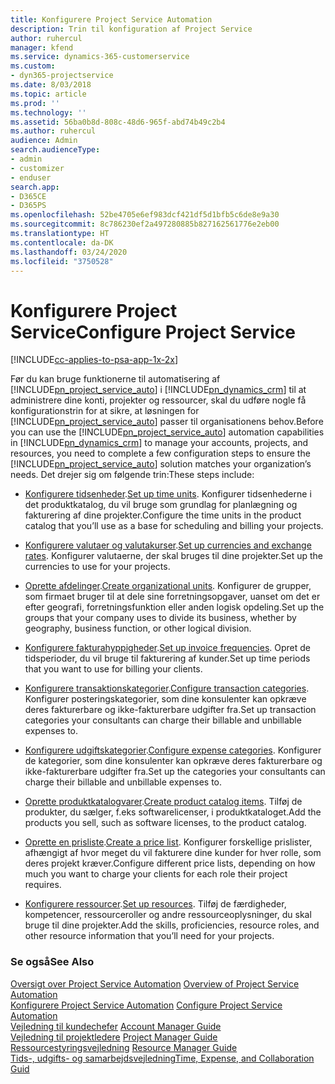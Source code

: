 ```yaml
---
title: Konfigurere Project Service Automation
description: Trin til konfiguration af Project Service
author: ruhercul
manager: kfend
ms.service: dynamics-365-customerservice
ms.custom:
- dyn365-projectservice
ms.date: 8/03/2018
ms.topic: article
ms.prod: ''
ms.technology: ''
ms.assetid: 56ba0b8d-808c-48d6-965f-abd74b49c2b4
ms.author: ruhercul
audience: Admin
search.audienceType:
- admin
- customizer
- enduser
search.app:
- D365CE
- D365PS
ms.openlocfilehash: 52be4705e6ef983dcf421df5d1bfb5c6de8e9a30
ms.sourcegitcommit: 8c786230ef2a497280885b827162561776e2eb00
ms.translationtype: HT
ms.contentlocale: da-DK
ms.lasthandoff: 03/24/2020
ms.locfileid: "3750528"
---
```

# <a name="configure-project-service"></a><span data-ttu-id="84caf-103">Konfigurere Project Service</span><span class="sxs-lookup"><span data-stu-id="84caf-103">Configure Project Service</span></span>

[!INCLUDE[cc-applies-to-psa-app-1x-2x](../includes/cc-applies-to-psa-app-1x-2x.md)]

<span data-ttu-id="84caf-104">Før du kan bruge funktionerne til automatisering af [!INCLUDE[pn_project_service_auto](../includes/pn-project-service-auto.md)] i [!INCLUDE[pn_dynamics_crm](../includes/pn-dynamics-crm.md)] til at administrere dine konti, projekter og ressourcer, skal du udføre nogle få konfigurationstrin for at sikre, at løsningen for [!INCLUDE[pn_project_service_auto](../includes/pn-project-service-auto.md)] passer til organisationens behov.</span><span class="sxs-lookup"><span data-stu-id="84caf-104">Before you can use the [!INCLUDE[pn_project_service_auto](../includes/pn-project-service-auto.md)] automation capabilities in [!INCLUDE[pn_dynamics_crm](../includes/pn-dynamics-crm.md)] to manage your accounts, projects, and resources, you need to complete a few configuration steps to ensure the [!INCLUDE[pn_project_service_auto](../includes/pn-project-service-auto.md)] solution matches your organization’s needs.</span></span> <span data-ttu-id="84caf-105">Det drejer sig om følgende trin:</span><span class="sxs-lookup"><span data-stu-id="84caf-105">These steps include:</span></span>  
  
-   <span data-ttu-id="84caf-106">[Konfigurere tidsenheder](../project-service/set-up-time-units.md).</span><span class="sxs-lookup"><span data-stu-id="84caf-106">[Set up time units](../project-service/set-up-time-units.md).</span></span> <span data-ttu-id="84caf-107">Konfigurer tidsenhederne i det produktkatalog, du vil bruge som grundlag for planlægning og fakturering af dine projekter.</span><span class="sxs-lookup"><span data-stu-id="84caf-107">Configure the time units in the product catalog that you’ll use as a base for scheduling and billing your projects.</span></span>  
  
-   <span data-ttu-id="84caf-108">[Konfigurere valutaer og valutakurser](../project-service/set-up-currencies-exchange-rates.md).</span><span class="sxs-lookup"><span data-stu-id="84caf-108">[Set up currencies and exchange rates](../project-service/set-up-currencies-exchange-rates.md).</span></span> <span data-ttu-id="84caf-109">Konfigurer valutaerne, der skal bruges til dine projekter.</span><span class="sxs-lookup"><span data-stu-id="84caf-109">Set up the currencies to use for your projects.</span></span>  
  
-   <span data-ttu-id="84caf-110">[Oprette afdelinger](../project-service/create-organizational-units.md).</span><span class="sxs-lookup"><span data-stu-id="84caf-110">[Create organizational units](../project-service/create-organizational-units.md).</span></span> <span data-ttu-id="84caf-111">Konfigurer de grupper, som firmaet bruger til at dele sine forretningsopgaver, uanset om det er efter geografi, forretningsfunktion eller anden logisk opdeling.</span><span class="sxs-lookup"><span data-stu-id="84caf-111">Set up the groups that your company uses to divide its business, whether by geography, business function, or other logical division.</span></span>  
  
-   <span data-ttu-id="84caf-112">[Konfigurere fakturahyppigheder](../project-service/set-up-invoice-frequencies.md).</span><span class="sxs-lookup"><span data-stu-id="84caf-112">[Set up invoice frequencies](../project-service/set-up-invoice-frequencies.md).</span></span> <span data-ttu-id="84caf-113">Opret de tidsperioder, du vil bruge til fakturering af kunder.</span><span class="sxs-lookup"><span data-stu-id="84caf-113">Set up time periods that you want to use for billing your clients.</span></span>  
  
-   <span data-ttu-id="84caf-114">[Konfigurere transaktionskategorier](../project-service/configure-transaction-categories.md).</span><span class="sxs-lookup"><span data-stu-id="84caf-114">[Configure transaction categories](../project-service/configure-transaction-categories.md).</span></span> <span data-ttu-id="84caf-115">Konfigurer posteringskategorier, som dine konsulenter kan opkræve deres fakturerbare og ikke-fakturerbare udgifter fra.</span><span class="sxs-lookup"><span data-stu-id="84caf-115">Set up transaction categories your consultants can charge their billable and unbillable expenses to.</span></span>  
  
-   <span data-ttu-id="84caf-116">[Konfigurere udgiftskategorier](../project-service/configure-expense-categories.md).</span><span class="sxs-lookup"><span data-stu-id="84caf-116">[Configure expense categories](../project-service/configure-expense-categories.md).</span></span> <span data-ttu-id="84caf-117">Konfigurer de kategorier, som dine konsulenter kan opkræve deres fakturerbare og ikke-fakturerbare udgifter fra.</span><span class="sxs-lookup"><span data-stu-id="84caf-117">Set up the categories your consultants can charge their billable and unbillable expenses to.</span></span>  
  
-   <span data-ttu-id="84caf-118">[Oprette produktkatalogvarer](../project-service/create-product-catalog-items.md).</span><span class="sxs-lookup"><span data-stu-id="84caf-118">[Create product catalog items](../project-service/create-product-catalog-items.md).</span></span> <span data-ttu-id="84caf-119">Tilføj de produkter, du sælger, f.eks softwarelicenser, i produktkataloget.</span><span class="sxs-lookup"><span data-stu-id="84caf-119">Add the products you sell, such as software licenses, to the product catalog.</span></span>  
  
-   <span data-ttu-id="84caf-120">[Oprette en prisliste](../project-service/create-price-list.md).</span><span class="sxs-lookup"><span data-stu-id="84caf-120">[Create a price list](../project-service/create-price-list.md).</span></span> <span data-ttu-id="84caf-121">Konfigurer forskellige prislister, afhængigt af hvor meget du vil fakturere dine kunder for hver rolle, som deres projekt kræver.</span><span class="sxs-lookup"><span data-stu-id="84caf-121">Configure different price lists, depending on how much you want to charge your clients for each role their project requires.</span></span>  
  
-   <span data-ttu-id="84caf-122">[Konfigurere ressourcer](../project-service/set-up-resources.md).</span><span class="sxs-lookup"><span data-stu-id="84caf-122">[Set up resources](../project-service/set-up-resources.md).</span></span> <span data-ttu-id="84caf-123">Tilføj de færdigheder, kompetencer, ressourceroller og andre ressourceoplysninger, du skal bruge til dine projekter.</span><span class="sxs-lookup"><span data-stu-id="84caf-123">Add the skills, proficiencies, resource roles, and other resource information that you’ll need for your projects.</span></span>  
  
### <a name="see-also"></a><span data-ttu-id="84caf-124">Se også</span><span class="sxs-lookup"><span data-stu-id="84caf-124">See Also</span></span>  
 <span data-ttu-id="84caf-125">[Oversigt over Project Service Automation](../project-service/overview.md) </span><span class="sxs-lookup"><span data-stu-id="84caf-125">[Overview of Project Service Automation](../project-service/overview.md) </span></span>  
 <span data-ttu-id="84caf-126">[Konfigurere Project Service Automation](../project-service/configure.md) </span><span class="sxs-lookup"><span data-stu-id="84caf-126">[Configure Project Service Automation](../project-service/configure.md) </span></span>  
 <span data-ttu-id="84caf-127">[Vejledning til kundechefer](../project-service/account-manager-guide.md) </span><span class="sxs-lookup"><span data-stu-id="84caf-127">[Account Manager Guide](../project-service/account-manager-guide.md) </span></span>  
 <span data-ttu-id="84caf-128">[Vejledning til projektledere](../project-service/project-manager-guide.md) </span><span class="sxs-lookup"><span data-stu-id="84caf-128">[Project Manager Guide](../project-service/project-manager-guide.md) </span></span>  
 <span data-ttu-id="84caf-129">[Ressourcestyringsvejledning](../project-service/resource-manager-guide.md) </span><span class="sxs-lookup"><span data-stu-id="84caf-129">[Resource Manager Guide](../project-service/resource-manager-guide.md) </span></span>  
 [<span data-ttu-id="84caf-130">Tids-, udgifts- og samarbejdsvejledning</span><span class="sxs-lookup"><span data-stu-id="84caf-130">Time, Expense, and Collaboration Guid</span></span>](../project-service/time-expense-collaboration-guide.md)
